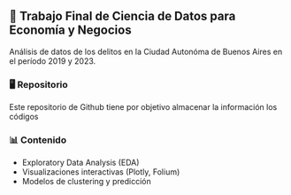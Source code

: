 ## 📌 Trabajo Final de Ciencia de Datos para Economía y Negocios
Análisis de datos de los delitos en la Ciudad Autonóma de Buenos Aires en el período 2019 y 2023.

### 🖥️ Repositorio
Este repositorio de Github tiene por objetivo almacenar la información  los códigos 


### 📊 Contenido  
- Exploratory Data Analysis (EDA)  
- Visualizaciones interactivas (Plotly, Folium)  
- Modelos de clustering y predicción  
